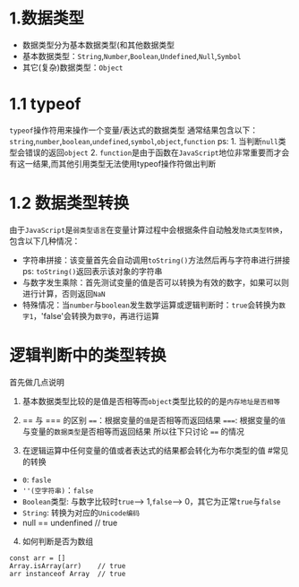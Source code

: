 # 1.数据类型
- 数据类型分为基本数据类型(和其他数据类型
- 基本数据类型：`String`,`Number`,`Boolean`,`Undefined`,`Null`,`Symbol`
- 其它(复杂)数据类型：`Object`
# 1.1 typeof
`typeof`操作符用来操作一个变量/表达式的数据类型
通常结果包含以下：`string`,`number`,`boolean`,`undefined`,`symbol`,`object`,`function`
ps: 1. 当判断`null`类型会错误的返回`object`
2. `function`是由于函数在`JavaScript`地位非常重要而才会有这一结果,而其他引用类型无法使用typeof操作符做出判断
# 1.2 数据类型转换
由于`JavaScript`是`弱类型语言`在变量计算过程中会根据条件自动触发`隐式类型转换`，包含以下几种情况：
- 字符串拼接：该变量首先会自动调用`toString()`方法然后再与字符串进行拼接
ps: `toString()`返回表示该对象的字符串
- 与数字发生乘除：首先测试变量的值是否可以转换为有效的数字，如果可以则进行计算，否则返回`NaN`
- 特殊情况：当`number`与`boolean`发生数学运算或逻辑判断时：`true`会转换为`数字1`，'false'会转换为`数字0`，再进行运算
# 逻辑判断中的类型转换
首先做几点说明
1. 基本数据类型比较的是值是否相等而`object`类型比较的的是`内存地址是否相等`
2. == 与 === 的区别
`==`：根据变量的`值`是否相等而返回结果
`===`: 根据变量的`值`与变量的`数据类型`是否相等而返回结果
所以往下只讨论 `==` 的情况

3. 在逻辑运算中任何变量的值或者表达式的结果都会转化为布尔类型的值
#常见的转换
- `0`: `fasle`
- `''(空字符串)`：`false`
- `Boolean`类型: 与数字比较时`true`--> 1,`false`--> 0，其它为正常`true`与`false`
- `String`: 转换为对应的`Unicode编码`
- null == undenfined // true
4. 如何判断是否为数组
```
const arr = []
Array.isArray(arr)    // true
arr instanceof Array  // true
```